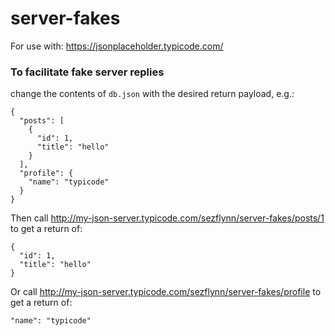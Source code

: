 # server-fakes
For use with: https://jsonplaceholder.typicode.com/

### To facilitate fake server replies 
change the contents of `db.json` with the desired return payload, e.g.:

```
{
  "posts": [
    {
      "id": 1,
      "title": "hello"
    }
  ],
  "profile": {
    "name": "typicode"
  }
}
```

Then call http://my-json-server.typicode.com/sezflynn/server-fakes/posts/1 to get a return of:
```
{
  "id": 1,
  "title": "hello"
}
```

Or call http://my-json-server.typicode.com/sezflynn/server-fakes/profile to get a return of:
```
"name": "typicode"
```
